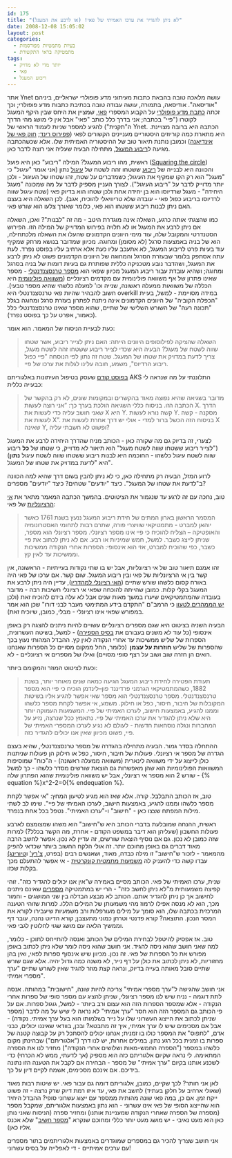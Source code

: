 ```yaml
---
id: 175
title: "לא ניתן להגדיר את ערכו האמיתי של פאי! (או לרבע את המעגל)"
date: 2008-12-08 15:05:02
layout: post
categories: 
  - בעיות מתמטיות מפורסמות
  - מתמטיקה בראי התקשורת
tags: 
  - יותר מדי לא מדויק
  - פאי
  - ריבוע המעגל
---
```

אתר Ynet עושה מלאכה טובה בהבאת כתבות מעיתוני מדע פופולרי ישראליים, ביניהם "אודיסאה". אודיסאה, בתמורה, עושה עבודה טובה בכתיבת כתבות מדע פופולרי; וכך זכתה <a href="http://www.ynet.co.il/articles/0,7340,L-3630050,00.html">כתבת מדע פופולרי</a> על הקבוע המספרי <a href="http://he.wikipedia.org/wiki/%D7%A4%D7%90%D7%99">פאי</a>, שמציין את היחס שבין היקף המעגל לקוטרו ("פיי" בכתבה; אני בדרך כלל כותב "פאי" אבל אין לי מושג מהי הדרך ה"תקנית") להגיע למספר שניות לעמוד הראשי של Ynet. הכתבה היא ברובה מצויינת. היא מתארת כמה קוריוזים היסטוריים מעניינים הקשורים לפאי (<a href="http://en.wikipedia.org/wiki/Rhind_Mathematical_Papyrus">פפירוס רינד</a>; <a href="http://www.gadial.net/?p=71">חוק פאי של אינדיאנה</a>) וכמובן נותנת תיאור טוב של ההיסטוריה האמיתית שלו. אלא שכשהכתבה מגיעה ל<a href="http://he.wikipedia.org/wiki/%D7%94%D7%91%D7%A2%D7%99%D7%95%D7%AA_%D7%94%D7%92%D7%90%D7%95%D7%9E%D7%98%D7%A8%D7%99%D7%95%D7%AA_%D7%A9%D7%9C_%D7%99%D7%9E%D7%99_%D7%A7%D7%93%D7%9D">ריבוע המעגל</a>, מתחילה הבעיה שעליה אני רוצה לדבר כאן.

ראשית, מהו ריבוע המעגל? המילה "ריבוע" כאן היא פועל (<a href="http://en.wikipedia.org/wiki/Squaring_the_circle">Squaring the circle</a>) והכוונה היא לבנייה של <a href="http://he.wikipedia.org/wiki/%D7%A8%D7%99%D7%91%D7%95%D7%A2">ריבוע</a> ששטחו זהה לשטח של <a href="http://he.wikipedia.org/wiki/%D7%A2%D7%99%D7%92%D7%95%D7%9C">עיגול</a> נתון (אני אומר "עיגול" כי "מעגל" הוא רק הקו שמקיף את העיגול; כשמדברים על שטח, זהו שטחו של העיגול - ולכן יותר מדוייק לדבר על "ריבוע העיגול"). לצורך העניין מספיק לדבר על מה שמכונה "מעגל היחידה" - מעגל שרדיוסו הוא בן יחידה אחת ולכן שטחו הוא בדיוק פאי (שטח עיגול שווה לרדיוסו בריבוע כפול פאי - עובדה שלא טריוויאלי להוכיח, אגב). לכן השאלה היא בעצם האם ניתן לבנות ריבוע ששטחו הוא פאי, כלומר שאורך צלעו הוא שורש פאי.

כמו שהצגתי אותה כרגע, השאלה אינה מוגדרת היטב - מה זה "לבנות"? ואכן, השאלה אם ניתן לרבע את המעגל או לא תלויה בפירוש המדוייק של המילה הזו. הפירוש הסטנדרטי והמקובל שלה, עוד מימי היוונים הקדמונים שהעלו את השאלה מלכתחילה, הוא של בניה באמצעות סרגל (לא מסומן) ומחוגה. מכיוון שמדובר בנושא מרתק שמקיף עוד בעיות פרט לריבוע המעגל, לא אתעכב עליו כעת אלא ארחיב עליו בפוסט נפרד. לעת עתה אסתפק בלומר שבעזרת הסרגל והמחוגה של היוונים הקדמונים פשוט לא ניתן לרבע את המעגל, ושהדבר נובע מטכניקה כללית שפותרת גם בעיות דומות של בניה בסרגל ומחוגה; ושהיא עובדת עבור ריבוע המעגל מכיוון שפאי הוא <a href="http://he.wikipedia.org/wiki/%D7%9E%D7%A1%D7%A4%D7%A8_%D7%98%D7%A8%D7%A0%D7%A1%D7%A6%D7%A0%D7%93%D7%A0%D7%98%D7%99">מספר <font><span>טרנסצנדנטלי</span></font></a> - מספר שאינו פתרון של אף משוואה פולינומית עם מקדמים רציונליים (<a href="http://he.wikipedia.org/wiki/%D7%9E%D7%A9%D7%95%D7%95%D7%90%D7%94_%D7%A4%D7%95%D7%9C%D7%99%D7%A0%D7%95%D7%9E%D7%99%D7%AA">משוואה פולינומית</a> היא הכללה של משוואות ממעלה ראשונה, שנייה וכו' למעלה כלשהי שהיא מספר טבעי). חשוב להבהיר שהיות פאי <font><span>טרנסצנדנטלי</span></font> היא overkill במידה מסויימת - למשל, בעיית "הכפלת הקוביה" של היוונים הקדמונים אינה ניתנת לפתרון בעזרת סרגל ומחוגה בגלל "תכונה רעה" של השורש השלישי של שתיים, שהוא מספר שאינו <font><span>טרנסצנדנטלי</span></font> כלל (כאמור, אפרט על כך בפוסט נפרד).

כעת לבעיית הניסוח של המאמר. הוא אומר:
<blockquote><font><span>השאלה שהציקה לפילוסופים היוונים הייתה: האם ניתן לצייר ריבוע, אשר שטחו שווה לשטח של מעגל? הבעיה היא שכדי לצייר ריבוע ששטחו זהה לשטח מעגל, צריך לדעת במדויק את שטחו של המעגל. שטח זה נתון לפי הנוסחה "פיי כפול ריבוע הרדיוס", משמע, חובה עלינו לגלות את ערכו של פיי.</span></font></blockquote>
<a href="http://www.gadial.net/?p=144">בפוסט קודם</a> שעסק בטיפול העיתונות באלגוריתם AKS התלוננתי על מה שנראה לי כבעייה כללית:
<blockquote>מדובר בשגיאה שהיא נפוצה מאוד בהקשרים ובמקומות שונים, לא רק בהקשר של הכתבה הזו. בניסוח כללי השגיאה הולכת בערך כך: “אני רוצה לעשות X. הדרך שאני חושב עליה כדי לעשות את X היא Y. קשה נורא לעשות Y. מסקנה - קשה לעשות את X”. בניסוח הזה הכשל ברור למדי - אולי יש דרך אחרת לעשות את X שאינה Y, ופשוט לא חשבתי עליה?</blockquote>
לצערי, זה בדיוק גם מה שקורה כאן - הכותב מניח שהדרך היחידה לרבע את המעגל ("לצייר ריבוע ששטחו שווה לשטח מעגל" הוא תיאור לא מדוייק, כי שטחו של <strong>כל</strong> ריבוע שווה לשטח עיגול כלשהו - החוכמה היא לבנות ריבוע ששטחו שווה לשטח עיגול <strong>נתון</strong>) היא "ל<font><span>דעת במדויק את שטחו של המעגל</span></font>".

לרוע המזל, הבעיה רק מתחילה כאן, כי לא ניתן להבין בשום דרך שהיא למה הכוונה ב"לדעת את שטחו של המעגל". כיצד "יודעים" שטחים? כיצד "יודעים" מספרים?

טוב, נחכה עם זה לרגע עד שנגמור את הציטוטים. בהמשך הכתבה המאמר מתאר את <a href="http://he.wikipedia.org/wiki/%D7%9E%D7%A1%D7%A4%D7%A8_%D7%90%D7%99_%D7%A8%D7%A6%D7%99%D7%95%D7%A0%D7%9C%D7%99">אי הרציונליות</a> של פאי:
<blockquote><font><span>המסמר הראשון בארון המתים של חידת ריבוע המעגל ננעץ בשנת 1761 כאשר יוהאן למברט - מתמטיקאי שוויצרי פורה, שתרם רבות לתחומי האסטרונומיה והאופטיקה – הצליח להוכיח כי פיי אינו מספר רציונלי. מספר רציונלי הוא מספר, שניתן לייצג כשבר. למשל, חמש שמיניות או רבע. אם לא ניתן לכתוב את פיי כשבר, כפי שהוכיח למברט, אזי הוא אינסופי: הספרות אחרי הנקודה ממשיכות וממשיכות עד לאין קץ.</span></font></blockquote>
זהו אמנם תיאור טוב של אי רציונליות, אבל יש בו שתי נקודות בעייתיות - הראשונה, אין קשר בין אי הרציונליות של פאי ובין ריבוע המעגל. שום קשר. אם ערכו של פאי היה באורח קסום כלשהו שורש שתיים (<a href="http://www.gadial.net/?p=171">האי רציונלי למהדרין</a>), עדיין היה ניתן לרבע את המעגל בקלי קלות. כמובן שהייתה להוכחה שפאי אי רציונלי חשיבות רבה - מדובר בעובדה שהמתמטיקאים שיערו במשך מאות שנים אבל לא עלה בידם להוכיח זאת (ולכן <a href="http://www2.kadoorie.galil.k12.il/yokysite/papasite/documents/MIMOWIDE.htm">יש הממהרים לטעון</a> כי הרמב"ם "<span>התקדם בידע <span class="SpellE">המתימטי</span> מעבר לבני דורו</span>" שכן הוא אמר במפורש שפאי אינו רציונלי - מבלי, כמובן, שיוכיח זאת).

הבעיה השניה בציטוט היא שגם מספרים רציונליים עשויים להיות ניתנים להצגה רק באופן אינסופי (כל עוד לא משנים בעבורם את <a href="http://he.wikipedia.org/wiki/%D7%91%D7%A1%D7%99%D7%A1_(%D7%90%D7%A8%D7%99%D7%AA%D7%9E%D7%98%D7%99%D7%A7%D7%94)">בסיס הספירה</a>) - למשל, בשיטה העשרונית, הספרות של שליש ממשיכות עד אחרי הנקודה לאין קץ. ההבדל המהותי נעוץ בכך שהספרות של שליש <strong>חוזרות על עצמן  </strong>(כלומר, החל ממקום מסויים כל הספרות שאנחנו רואים הן חזרה שוב ושוב על רצף סופי מסויים) ואילו של מספרים אי רציונליים - לא.

וכעת לציטוט המוזר והמקומם ביותר:
<blockquote><font><span>תעודת הפטירה לחידת ריבוע המעגל הגיעה כמאה שנים מאוחר יותר, בשנת 1882, כשהמתמטיקאי הגרמני פרדיננד פון–לינדמן הוכיח כי פיי הוא מספר טרנסצנדנטלי. מספר טרנסצנדנטלי הוא מספר שאי אפשר להגיע אליו בשיטות המקובלות של חיבור, חיסור, כפל או חילוק. משמע, אי אפשר לקחת מספר כלשהו וממנו להגיע, באמצעות חישוב, לערכו האמיתי של פיי. המשמעות העמוקה יותר היא שלא ניתן להגדיר את ערכו האמיתי של פיי. נתאמץ ככל שנרצה, נזיע על המחברות ונגלה נוסחאות חדשות - לעולם לא נגיע לערכו המספרי האמיתי של פיי, פשוט מכיוון שאין אנו יכולים להגדיר כזה.  </span></font></blockquote>
ההתחלה בסדר גמור. הבעיה מתחילה בהגדרה של <font><span>מספר טרנסצנדנטלי, שהיא בעצם הגדרה של מספר אי רציונלי. פעולות של חיבור, חיסור, כפל או חילוק הן פעולות שניתנות כולן לייצוג על ידי משוואה לינארית (משוואה ממעלה ראשונה) - ה"כוח" שמוסיפות המשוואות הפולינומיות הוא שהן מאפשרות גם הוצאת שורשים מסדר כלשהו - כך למשל שורש 2 הוא מספר אי רציונלי, אבל יש משוואה פולינומית שהוא הפתרון שלה - {% equation %}x^2-2=0{% endequation %}.</span></font>

טוב, אז הכותב התבלבל. קורה. אלא שאז הוא מגיע לטיעון המחץ: "<font><span>אי אפשר לקחת מספר כלשהו וממנו להגיע, באמצעות חישוב, לערכו האמיתי של פיי</span></font>". שימו לב לשתי מילות המפתח שצצו כאן - "חישוב" ו-"ערכו האמיתי". נטפל בכל אחת בנפרד.

ראשית, ההנחה שמובלעת בדברי הכותב היא ש"חישוב" הוא משהו שמצומצם לארבע פעולות החשבון (שעליהן הוא דיבר במשפט הקודם - אחרת, מה הקשר בכלל?) למרות שזה כמובן לא נכון. גם אם נוסיף הוצאת שורשים, זה עדיין לא נכון. אפשר לחשב הרבה מאוד דברים גם באופן מחוכם יותר. זה אולי הלקח החשוב ביותר שכדאי להפיק מהמאמר - לזכור ש"חישוב" זו מילה כבדה, מאוד, ושאנשים רבים (בפרט, <a href="http://he.wikipedia.org/wiki/%D7%90%D7%9C%D7%95%D7%A0%D7%96%D7%95_%D7%A6%27%D7%A8%D7%A5%27">צ'רץ'</a> ו<a href="http://he.wikipedia.org/wiki/%D7%90%D7%9C%D7%9F_%D7%98%D7%99%D7%95%D7%A8%D7%99%D7%A0%D7%92">טיורינג)</a> עבדו קשה כדי להעניק לה <a href="http://he.wikipedia.org/wiki/%D7%94%D7%AA%D7%96%D7%94_%D7%A9%D7%9C_%D7%A6%27%D7%A8%D7%A5%27_%D7%95%D7%98%D7%99%D7%95%D7%A8%D7%99%D7%A0%D7%92">משמעות מתמטית קונקרטית</a> - אי אפשר להתעלם מכך בקלות שכזו.

שנית, ערכו האמיתי של פאי. הכותב מסיים באמירה ש"<font><span>אין אנו יכולים להגדיר כזה</span></font>". זוהי קפיצה משמעותית מ"לא ניתן לחשב כזה" - הרי יש במתמטיקה <a href="http://en.wikipedia.org/wiki/Definable_number">מספרים</a> שאינם ניתנים לחישוב אך כן ניתן להגדיר אותם. הכותב לא מבצע הבדלה בין שני המושגים - וחמור מכך, הוא לא מנסה אפילו לרמוז מהי משמעותן של המילים הללו. למרות שזוהי הטענה המרכזית בכתבה שלו, הוא סומך על מילים מעורפלות ורב משמעיות שיעבירו לקורא את המסר הנכון. התוצאה? קורא פדנטי וטרחן כמוני מתעצבן; קורא הדיוט נהנה, עובר דף וממשיך הלאה עם מושג שגוי לחלוטין לגבי פאי.

טוב. אז אפסיק להיטפל לבחירת המילים של הכותב ואנסה להתייחס לתוכן - כלומר, למה שאני חושב שהוא ניסה להגיד. אני חושב שהוא ניסה לומר שלא ניתן לכתוב באופן מפורש את כל הספרות של פאי. זה נכון. מכיוון שיש אינסוף ספרות לפאי, ואין בהן מחזוריות, לא ניתן לכתוב את כולן על דף נייר, לא משנה כמה גדול יהיה. אלא שגם שורש שתיים סובל מאותה בעייה בדיוק, ונראה קצת מוזר להגיד שאין לשורש שתיים "ערך מספרי אמיתי".

אני חושב שהגישה ל"ערך מספרי אמיתי" צריכה להיות שונה, "חישובית" במהותה. אנסה לתת דוגמה - נניח שיש לנו מספר רציונלי, שניתן להציג עם מספר סופי של ספרות אחרי הנקודה - אלא שמספר הספרות הזה הוא עצום ורב ביותר - למשל, גוגול ספרות. אם על פי הכותב גם המספר הזה הוא חסר "ערך אמיתי" לא נראה לי שיש על מה לדבר (מספר שניתן לכתוב את הייצוג העשרוני שלו על נייר בשלמותו הוא בעל ערך אמיתי. נקודה) - אבל אם מסכימים שיש לו ערך אמיתי, איך זה מתבטא? ובכן, בוודאי שאיננו יכולים, כבני אדם, "לתפוס" את המספר כולו בו זמנית; אנחנו יכולים להסתכל רק על קבוצה קטנה של ספרות בו זמנית בכל רגע נתון. במילים אחרות, יש לנו דרך ("אלגוריתם") שבהינתן מקום כלשהו במספר ("הספרה החמש-מאות ושלושים אחרי הנקודה") מחזיר לנו את הספרה המתאימה. לי נראה שקיום אלגוריתם כזה הוא מספיק (אך לדעתי, ממש לא הכרחי) כדי לשכנע אותנו בקיום "ערך אמיתי" של מספר - הבחירה אם לקבל את הטענה הזו נתונה בידיכם. אם אינכם מסכימים, אשמח לקיים דיון על כך.

לאן אני חותר? לכך שקיים, כמובן, אלגוריתם דומה גם עבור פאי. יש שיטות רבות מאוד (שאולי ארחיב על חלקן בעתיד) לחשב את פאי, עד איזו רמת דיוק שרק נרצה - זה פשוט ייקח זמן. אם כן, במה פאי שונה מהותית ממספר עם ייצוג עשרוני סופי? ההבדל היחיד הוא שהייצוג הסופי של פאי אינו עשרוני - הוא נתון באמצעות אלגוריתם, שמקבל מספר (מספרה של הספרה שאחרי הנקודה שמעניינת אותנו) ומחזיר ספרה (הניסוח שאני נותן כאן הוא מעט נאיבי - יש מושג מעט יותר כללי ומחוכם שנקרא "<a href="http://en.wikipedia.org/wiki/Computable_number">מספר חשיב</a>" שלא אכנס אליו כאן).

אני חושב שצריך להכיר גם במספרים שמוגדרים באמצעות אלגוריתמים בתור מספרים עם ערכים אמיתיים - די לאפלייה על בסיס עשרוני!

